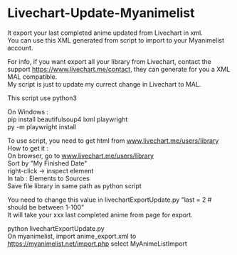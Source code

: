 # Livechart-Update-Myanimelist
It export your last completed anime updated from Livechart in xml.<br>
You can use this XML generated from script to import to your Myanimelist account.<br>

For info, if you want export all your library from Livechart, contact the support https://www.livechart.me/contact, they can generate for you a XML MAL compatible.<br>
My script is just to update my currect change in Livechart to MAL.

This script use python3<br>

On Windows :<br>
pip install beautifulsoup4 lxml playwright<br>
py -m playwright install<br>

To use script, you need to get html from www.livechart.me/users/library<br>
How to get it :<br>
On browser, go to www.livechart.me/users/library<br>
Sort by "My Finished Date"<br>
right-click -> inspect element<br>
In tab : Elements to Sources<br>
Save file library in same path as python script<br>

You need to change this value in livechartExportUpdate.py "last = 2 # should be between 1-100"<br>
It will take your xxx last completed anime from page for export.

python livechartExportUpdate.py<br>
On myanimelist, import anime_export.xml to https://myanimelist.net/import.php select MyAnimeListImport
